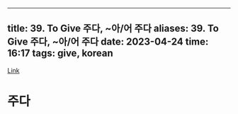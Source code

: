 
---
title: 39. To Give 주다, ~아/어 주다
aliases: 39. To Give 주다, ~아/어 주다
date: 2023-04-24
time: 16:17
tags: give, korean
---
[Link](https://www.howtostudykorean.com/unit-2-lower-intermediate-korean-grammar/unit-2-lessons-34-41/lesson-41/)

# 주다